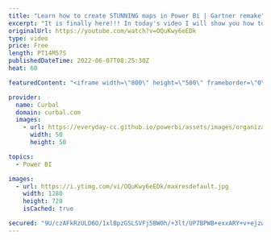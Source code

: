```yaml
---
title: "Learn how to create STUNNING maps in Power Bi | Gartner remake"
excerpt: "It is finally here!!! In today's video I will show you how to recreate the map that the Power BI team created for the Gartner summit EMEA.  You can get the file here: https://community.powerbi.com/t5/Data-Stories-Gallery/Analyzing-the-UN-s-Sustainable-Development-Goals-at-Gartner-Data/td-p/2527235  Here"
originalUrl: https://youtube.com/watch?v=OQuKwy6eEDk
type: video
price: Free
length: PT14M57S
publishedDateTime: 2022-06-07T08:25:30Z
heat: 60

featuredContent: "<iframe width=\"800\" height=\"500\" frameborder=\"0\" src=\"https://www.youtube.com/embed/OQuKwy6eEDk\" allow=\"accelerometer; autoplay; encrypted-media; gyroscope; picture-in-picture\" allowfullscreen></iframe>"

provider:
  name: Curbal
  domain: curbal.com
  images:
    - url: https://everyday-cc.github.io/powerbi/assets/images/organizations/curbal.com-50x50.jpg
      width: 50
      height: 50

topics:
  - Power BI

images:
  - url: https://i.ytimg.com/vi/OQuKwy6eEDk/maxresdefault.jpg
    width: 1280
    height: 720
    isCached: true

secured: "9U/czAFkRzULD6O/1xlBpzGSLSVFj5BW0h/+3lt/UP7BPWB+exxARY+v+ejzwF0GKIHuKT2bTv9r2JwIjMTvN9tSkjyGW7PYbwfsi1us/HwPe9fHS4j2lAtABGdkqaji6khE9m234JV8a5e6p7t963IJ5nlbx1UXda2HgefqlHDdg/G7MS2XOGqpq9aNrHxkDXNyLmW8aq2CWugV3LEYwzNRX+90KTfX+MJUkft6/c0CgP8cfUhA70L7hRvjiQr6ZA/DrbRYAa+yZ9ihblncbCtpLfvyKkeNu4aWgsnmysh74omRsRYvzxTh/mserlTXFbtJj0DJ0hRrH+oeKRMvDKiFo39Ut9xoHsqjZMco4/r6Zrl5zekXTgOrl5f5mXNnN6lVxWb2Fn9YGGuq5Abt5kYgGIbUGXNGXYe5/k5RE8I=;1d14C/eMCjauCflJ13QaTw=="
---
```


